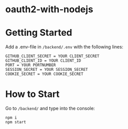 # oauth2-with-nodejs
# Getting Started
Add a .env-file in `/backend/.env` with the following lines:
```
GITHUB_CLIENT_SECRET = YOUR CLIENT_SECRET
GITHUB_CLIENT_ID = YOUR CLIENT_ID
PORT = YOUR PORTNUMBER
SESSION_SECRET = YOUR SESSION_SECRET
COOKIE_SECRET = YOUR COOKIE_SECRET
```

# How to Start
Go to `/backend/` and type into the console:
``` 
npm i
npm start
```
